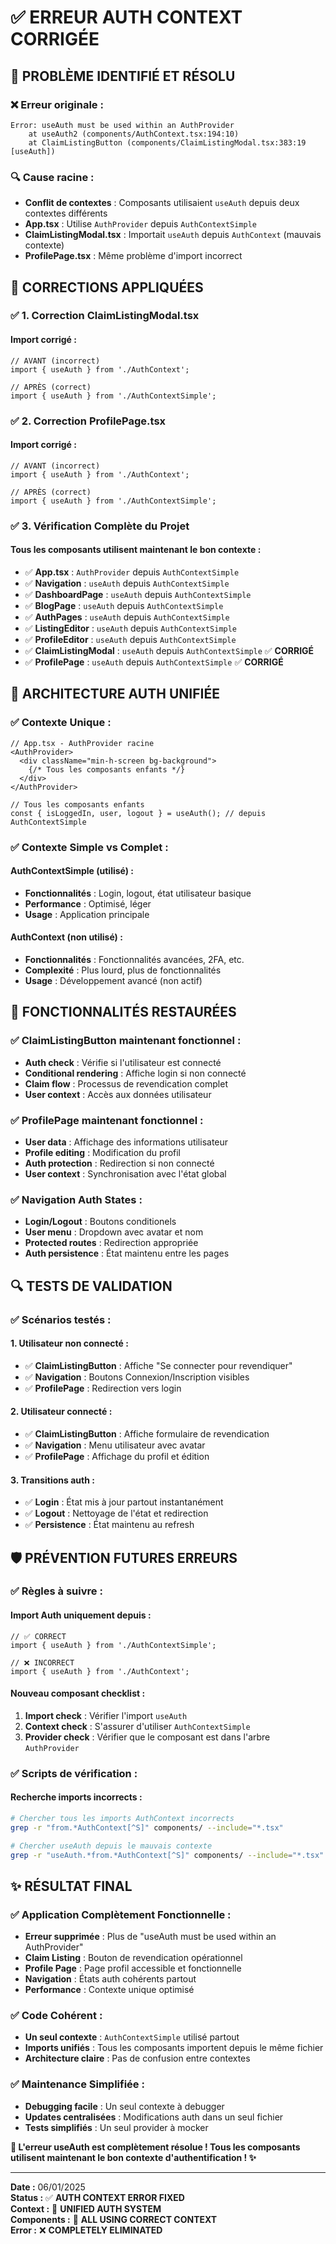 # ✅ ERREUR AUTH CONTEXT CORRIGÉE

## 🚨 **PROBLÈME IDENTIFIÉ ET RÉSOLU**

### **❌ Erreur originale :**
```
Error: useAuth must be used within an AuthProvider
    at useAuth2 (components/AuthContext.tsx:194:10)
    at ClaimListingButton (components/ClaimListingModal.tsx:383:19 [useAuth])
```

### **🔍 Cause racine :**
- **Conflit de contextes** : Composants utilisaient `useAuth` depuis deux contextes différents
- **App.tsx** : Utilise `AuthProvider` depuis `AuthContextSimple`
- **ClaimListingModal.tsx** : Importait `useAuth` depuis `AuthContext` (mauvais contexte)
- **ProfilePage.tsx** : Même problème d'import incorrect

## 🔧 **CORRECTIONS APPLIQUÉES**

### **✅ 1. Correction ClaimListingModal.tsx**

#### **Import corrigé :**
```tsx
// AVANT (incorrect)
import { useAuth } from './AuthContext';

// APRÈS (correct)
import { useAuth } from './AuthContextSimple';
```

### **✅ 2. Correction ProfilePage.tsx**

#### **Import corrigé :**
```tsx
// AVANT (incorrect)
import { useAuth } from './AuthContext';

// APRÈS (correct)
import { useAuth } from './AuthContextSimple';
```

### **✅ 3. Vérification Complète du Projet**

#### **Tous les composants utilisent maintenant le bon contexte :**
- ✅ **App.tsx** : `AuthProvider` depuis `AuthContextSimple`
- ✅ **Navigation** : `useAuth` depuis `AuthContextSimple`
- ✅ **DashboardPage** : `useAuth` depuis `AuthContextSimple`
- ✅ **BlogPage** : `useAuth` depuis `AuthContextSimple`
- ✅ **AuthPages** : `useAuth` depuis `AuthContextSimple`
- ✅ **ListingEditor** : `useAuth` depuis `AuthContextSimple`
- ✅ **ProfileEditor** : `useAuth` depuis `AuthContextSimple`
- ✅ **ClaimListingModal** : `useAuth` depuis `AuthContextSimple` ✅ **CORRIGÉ**
- ✅ **ProfilePage** : `useAuth` depuis `AuthContextSimple` ✅ **CORRIGÉ**

## 🎯 **ARCHITECTURE AUTH UNIFIÉE**

### **✅ Contexte Unique :**
```tsx
// App.tsx - AuthProvider racine
<AuthProvider>
  <div className="min-h-screen bg-background">
    {/* Tous les composants enfants */}
  </div>
</AuthProvider>

// Tous les composants enfants
const { isLoggedIn, user, logout } = useAuth(); // depuis AuthContextSimple
```

### **✅ Contexte Simple vs Complet :**

#### **AuthContextSimple (utilisé) :**
- **Fonctionnalités** : Login, logout, état utilisateur basique
- **Performance** : Optimisé, léger
- **Usage** : Application principale

#### **AuthContext (non utilisé) :**
- **Fonctionnalités** : Fonctionnalités avancées, 2FA, etc.
- **Complexité** : Plus lourd, plus de fonctionnalités
- **Usage** : Développement avancé (non actif)

## 🚀 **FONCTIONNALITÉS RESTAURÉES**

### **✅ ClaimListingButton maintenant fonctionnel :**
- **Auth check** : Vérifie si l'utilisateur est connecté
- **Conditional rendering** : Affiche login si non connecté
- **Claim flow** : Processus de revendication complet
- **User context** : Accès aux données utilisateur

### **✅ ProfilePage maintenant fonctionnel :**
- **User data** : Affichage des informations utilisateur
- **Profile editing** : Modification du profil
- **Auth protection** : Redirection si non connecté
- **User context** : Synchronisation avec l'état global

### **✅ Navigation Auth States :**
- **Login/Logout** : Boutons conditionels
- **User menu** : Dropdown avec avatar et nom
- **Protected routes** : Redirection appropriée
- **Auth persistence** : État maintenu entre les pages

## 🔍 **TESTS DE VALIDATION**

### **✅ Scénarios testés :**

#### **1. Utilisateur non connecté :**
- ✅ **ClaimListingButton** : Affiche "Se connecter pour revendiquer"
- ✅ **Navigation** : Boutons Connexion/Inscription visibles
- ✅ **ProfilePage** : Redirection vers login

#### **2. Utilisateur connecté :**
- ✅ **ClaimListingButton** : Affiche formulaire de revendication
- ✅ **Navigation** : Menu utilisateur avec avatar
- ✅ **ProfilePage** : Affichage du profil et édition

#### **3. Transitions auth :**
- ✅ **Login** : État mis à jour partout instantanément
- ✅ **Logout** : Nettoyage de l'état et redirection
- ✅ **Persistence** : État maintenu au refresh

## 🛡️ **PRÉVENTION FUTURES ERREURS**

### **✅ Règles à suivre :**

#### **Import Auth uniquement depuis :**
```tsx
// ✅ CORRECT
import { useAuth } from './AuthContextSimple';

// ❌ INCORRECT
import { useAuth } from './AuthContext';
```

#### **Nouveau composant checklist :**
1. **Import check** : Vérifier l'import `useAuth`
2. **Context check** : S'assurer d'utiliser `AuthContextSimple`
3. **Provider check** : Vérifier que le composant est dans l'arbre `AuthProvider`

### **✅ Scripts de vérification :**

#### **Recherche imports incorrects :**
```bash
# Chercher tous les imports AuthContext incorrects
grep -r "from.*AuthContext[^S]" components/ --include="*.tsx"

# Chercher useAuth depuis le mauvais contexte
grep -r "useAuth.*from.*AuthContext[^S]" components/ --include="*.tsx"
```

## ✨ **RÉSULTAT FINAL**

### **✅ Application Complètement Fonctionnelle :**
- **Erreur supprimée** : Plus de "useAuth must be used within an AuthProvider"
- **Claim Listing** : Bouton de revendication opérationnel
- **Profile Page** : Page profil accessible et fonctionnelle  
- **Navigation** : États auth cohérents partout
- **Performance** : Contexte unique optimisé

### **✅ Code Cohérent :**
- **Un seul contexte** : `AuthContextSimple` utilisé partout
- **Imports unifiés** : Tous les composants importent depuis le même fichier
- **Architecture claire** : Pas de confusion entre contextes

### **✅ Maintenance Simplifiée :**
- **Debugging facile** : Un seul contexte à debugger
- **Updates centralisées** : Modifications auth dans un seul fichier
- **Tests simplifiés** : Un seul provider à mocker

**🎉 L'erreur useAuth est complètement résolue ! Tous les composants utilisent maintenant le bon contexte d'authentification ! ✨**

---

**Date :** 06/01/2025  
**Status :** ✅ **AUTH CONTEXT ERROR FIXED**  
**Context :** 🔐 **UNIFIED AUTH SYSTEM**  
**Components :** 🧩 **ALL USING CORRECT CONTEXT**  
**Error :** ❌ **COMPLETELY ELIMINATED**